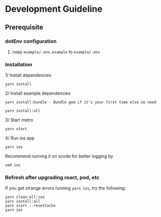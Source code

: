 # Development Guideline

## Prerequisite

### dotEnv configuration

1. copy `example/.env.example` to `example/.env`

### Installation
1/ Install dependencies
```shell
yarn install
```
2/ Install example dependencies
```shell
yarn install:bundle - Bundle gem if it's your first time else no need

yarn install:all
```
3/ Start metro
```shell
yarn start
```
4/ Run ios app
```shell
yarn ios
```

Recommend running it on xcode for better logging by 
```shell
xed ios
```

### Refresh after upgrading react, pod, etc

If you get strange errors running `yarn ios`, try the following:

```shell
yarn clean:all:ios
yarn install:all
yarn start --resetCache
yarn ios
```
